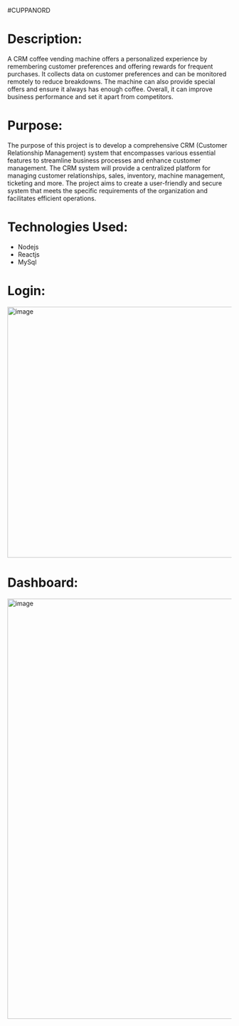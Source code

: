 #CUPPANORD
# Description:
A CRM coffee vending machine offers a personalized experience by remembering customer preferences and offering rewards for frequent purchases. It collects data on customer preferences and can be monitored remotely to reduce breakdowns. The machine can also provide special offers and ensure it always has enough coffee. Overall, it can improve business performance and set it apart from competitors.

# Purpose: 
The purpose of this project is to develop a comprehensive CRM (Customer Relationship Management) system that encompasses various essential features to streamline business processes and enhance customer management. The CRM system will provide a centralized platform for managing customer relationships, sales, inventory, machine management, ticketing and more. The project aims to create a user-friendly and secure system that meets the specific requirements of the organization and facilitates efficient operations.

# Technologies Used:
 - Nodejs 
 - Reactjs
 - MySql

# Login:
<img width="563" alt="image" src="https://github.com/glocalviewdevelopers/cuppanord/assets/135798888/d4e9139e-1bab-4e0b-9461-c1dd947ae3f5">

# Dashboard:
<img width="943" alt="image" src="https://github.com/glocalviewdevelopers/cuppanord/assets/135798888/eb6ed4a7-5d70-4823-86ee-66d46876e3ec">

